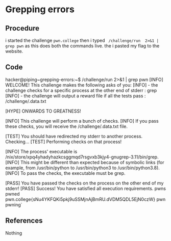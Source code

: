 # Grepping errors

## Procedure
i started the challenge `pwn.college`
then i typed ` /challenge/run  2>&1 | grep pwn`
as this does both the commands live.
the i pasted my flag to the website.

## Code
hacker@piping~grepping-errors:~$ /challenge/run  2>&1 | grep pwn
[INFO] WELCOME! This challenge makes the following asks of you:
[INFO] - the challenge checks for a specific process at the other end of stderr : grep
[INFO] - the challenge will output a reward file if all the tests pass : /challenge/.data.txt

[HYPE] ONWARDS TO GREATNESS!

[INFO] This challenge will perform a bunch of checks.
[INFO] If you pass these checks, you will receive the /challenge/.data.txt file.

[TEST] You should have redirected my stderr to another process. Checking...
[TEST] Performing checks on that process!

[INFO] The process' executable is /nix/store/xpq4yhadyhazkcsggmqd7rsgvxb3kjy4-gnugrep-3.11/bin/grep.
[INFO] This might be different than expected because of symbolic links (for example, from /usr/bin/python to /usr/bin/python3 to /usr/bin/python3.8).
[INFO] To pass the checks, the executable must be grep.

[PASS] You have passed the checks on the process on the other end of my stderr!
[PASS] Success! You have satisfied all execution requirements.
pwns
pwned
pwn.college{sNu4YKFQKi5pkj9uSSMjnAjBmRU.dVDM5QDL5EjN0czW}
pwn
pwning`

## References
Nothing
